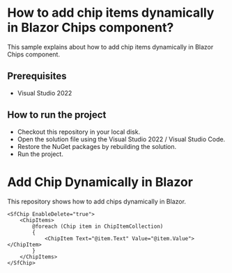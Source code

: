 
# How to add chip items dynamically in Blazor Chips component?

This sample explains about how to add chip items dynamically in Blazor Chips component.

## Prerequisites

* Visual Studio 2022

## How to run the project

* Checkout this repository in your local disk.
* Open the solution file using the Visual Studio 2022 / Visual Studio Code.
* Restore the NuGet packages by rebuilding the solution.
* Run the project.

# Add Chip Dynamically in Blazor

This repository shows how to add chips dynamically in Blazor. 

```Razor
<SfChip EnableDelete="true">
    <ChipItems>
        @foreach (Chip item in ChipItemCollection)
        {
            <ChipItem Text="@item.Text" Value="@item.Value"></ChipItem>
        }
    </ChipItems>
</SfChip>
```
